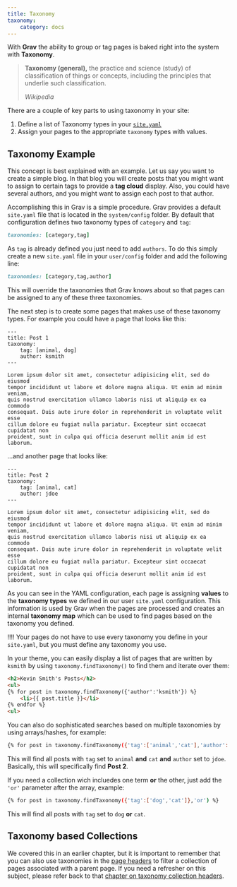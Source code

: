 ```yaml
---
title: Taxonomy
taxonomy:
    category: docs
---
```


With **Grav** the ability to group or tag pages is baked right into the system with **Taxonomy**.

> **Taxonomy (general),** the practice and science (study) of classification of things or concepts, including the principles that underlie such classification.
>
> <cite>Wikipedia</cite>

There are a couple of key parts to using taxonomy in your site:

1. Define a list of Taxonomy types in your [`site.yaml`](../../basics/grav-configuration)
2. Assign your pages to the appropriate `taxonomy` types with values.

## Taxonomy Example

This concept is best explained with an example.  Let us say you want to create a simple blog.  In that blog you will create posts that you might want to assign to certain tags to provide a **tag cloud** display.  Also, you could have several authors, and you might want to assign each post to that author.

Accomplishing this in Grav is a simple procedure.  Grav provides a default `site.yaml` file that is located in the `system/config` folder.  By default that configuration defines two taxonomy types of `category` and `tag`:

```ruby
taxonomies: [category,tag]
```

As `tag` is already defined you just need to add `authors`.  To do this simply create a new `site.yaml` file in your `user/config` folder and add the following line:

```ruby
taxonomies: [category,tag,author]
```

This will override the taxonomies that Grav knows about so that pages can be assigned to any of these three taxonomies.

The next step is to create some pages that makes use of these taxonomy types.  For example you could have a page that looks like this:

    ---
    title: Post 1
    taxonomy:
        tag: [animal, dog]
        author: ksmith
    ---

    Lorem ipsum dolor sit amet, consectetur adipisicing elit, sed do eiusmod
    tempor incididunt ut labore et dolore magna aliqua. Ut enim ad minim veniam,
    quis nostrud exercitation ullamco laboris nisi ut aliquip ex ea commodo
    consequat. Duis aute irure dolor in reprehenderit in voluptate velit esse
    cillum dolore eu fugiat nulla pariatur. Excepteur sint occaecat cupidatat non
    proident, sunt in culpa qui officia deserunt mollit anim id est laborum.


...and another page that looks like:

    ---
    title: Post 2
    taxonomy:
        tag: [animal, cat]
        author: jdoe
    ---

    Lorem ipsum dolor sit amet, consectetur adipisicing elit, sed do eiusmod
    tempor incididunt ut labore et dolore magna aliqua. Ut enim ad minim veniam,
    quis nostrud exercitation ullamco laboris nisi ut aliquip ex ea commodo
    consequat. Duis aute irure dolor in reprehenderit in voluptate velit esse
    cillum dolore eu fugiat nulla pariatur. Excepteur sint occaecat cupidatat non
    proident, sunt in culpa qui officia deserunt mollit anim id est laborum.


As you can see in the YAML configuration, each page is assigning **values** to the **taxonomy types** we defined in our user `site.yaml` configuration. This information is used by Grav when the pages are processed and creates an internal **taxonomy map** which can be used to find pages based on the taxonomy you defined.

!!!! Your pages do not have to use every taxonomy you define in your `site.yaml`, but you must define any taxonomy you use.

In your theme, you can easily display a list of pages that are written by `ksmith` by using `taxonomy.findTaxonomy()` to find them and iterate over them:

```html
<h2>Kevin Smith's Posts</h2>
<ul>
{% for post in taxonomy.findTaxonomy({'author':'ksmith'}) %}
    <li>{{ post.title }}</li>
{% endfor %}
<ul>
```

You can also do sophisticated searches based on multiple taxonomies by using arrays/hashes, for example:

```bash
{% for post in taxonomy.findTaxonomy({'tag':['animal','cat'],'author':'jdoe'}) %}
```

This will find all posts with `tag` set to `animal` **and** `cat` **and** `author` set to `jdoe`.  Basically, this will specifically find **Post 2**.

If you need a collection wich incluedes one term **or** the other, just add the `'or'` parameter after the array, example:
```bash
{% for post in taxonomy.findTaxonomy({'tag':['dog','cat']},'or') %}
```
This will find all posts with `tag` set to `dog` **or** `cat`. 


## Taxonomy based Collections

We covered this in an earlier chapter, but it is important to remember that you can also use taxonomies in the [page headers](../headers) to filter a collection of pages associated with a parent page.  If you need a refresher on this subject, please refer back to that [chapter on taxonomy collection headers](../collections).
